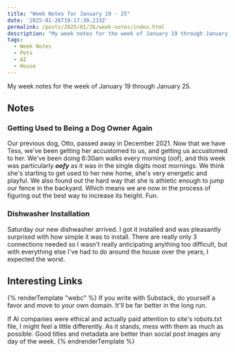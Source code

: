 ```yaml
---
title: "Week Notes for January 19 - 25"
date: '2025-01-26T19:17:30.233Z'
permalink: /posts/2025/01/26/week-notes/index.html
description: "My week notes for the week of January 19 through January 25."
tags:
  - Week Notes
  - Pets
  - AI
  - House
---
```

My week notes for the week of January 19 through January 25.
<!-- excerpt -->

## Notes

### Getting Used to Being a Dog Owner Again

Our previous dog, Otto, passed away in December 2021. Now that we have Tess, we've been getting her accustomed to us, and getting us accustomed to her. We've been doing 6:30am walks every morning (oof), and this week was particularly ***oofy*** as it was in the single digits most mornings. We think she's starting to get used to her new home, she's very energetic and playful. We also found out the hard way that she is athletic enough to jump our fence in the backyard. Which means we are now in the process of figuring out the best way to increase its height. Fun.

### Dishwasher Installation

Saturday our new dishwasher arrived. I got it installed and was pleasantly surprised with how simple it was to install. There are really only 3 connections needed so I wasn't really anticipating anything too difficult, but with everything else I've had to do around the house over the years, I expected the worst.

## Interesting Links

{% renderTemplate "webc" %}
<shared-link title="On blogging, substacking (?), and owning digital real estate" url="https://manuelmoreale.com/on-blogging-substacking-and-owning-digital-real-estate" author="Manuel Moreale">
  If you write with Substack, do yourself a favor and move to your own domain. It'll be far better in the long run.
</shared-link>

<shared-link title="Developer Creates Infinite Maze That Traps AI Training Bots" url="https://www.404media.co/developer-creates-infinite-maze-to-trap-ai-crawlers-in/" author="Jason Koebler">
  If AI companies were ethical and actually paid attention to site's robots.txt file, I might feel a little differently. As it stands, mess with them as much as possible.
</shared-link>

<shared-link title="Introducing o(m)g:image" url="https://blog.jim-nielsen.com/2024/omgimg/" author="Jim Nielsen">
  Good titles and metadata are better than social post images any day of the week.
</shared-link>
{% endrenderTemplate %}
